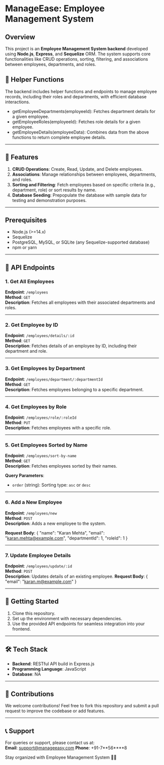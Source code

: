 # ManageEase: Employee Management System

## Overview
This project is an **Employee Management System backend** developed using **Node.js**, **Express**, and **Sequelize** ORM. The system supports core functionalities like CRUD operations, sorting, filtering, and associations between employees, departments, and roles.


## 🚀 Helper Functions
The backend includes helper functions and endpoints to manage employee records, including their roles and departments, with efficient database interactions.

- getEmployeeDepartments(employeeId): Fetches department details for a given employee.
- getEmployeeRoles(employeeId): Fetches role details for a given employee.
- getEmployeeDetails(employeeData): Combines data from the above functions to return complete employee details.

---

## 📜 Features
1. **CRUD Operations**: Create, Read, Update, and Delete employees.
2. **Associations**: Manage relationships between employees, departments, and roles.
3. **Sorting and Filtering**: Fetch employees based on specific criteria (e.g., department, role) or sort results by name.
4. **Database Seeding**: Prepopulate the database with sample data for testing and demonstration purposes.


---

## Prerequisites
- Node.js (>=14.x)
- Sequelize
- PostgreSQL, MySQL, or SQLite (any Sequelize-supported database)
- npm or yarn


---

## 📘 API Endpoints

### 1. **Get All Employees**
**Endpoint**: `/employees`  
**Method**: `GET`  
**Description**: Fetches all employees with their associated departments and roles.

---

### 2. **Get Employee by ID**
**Endpoint**: `/employees/details/:id`  
**Method**: `GET`  
**Description**: Fetches details of an employee by ID, including their department and role.

---

### 3. **Get Employees by Department**
**Endpoint**: `/employees/department/:departmentId`  
**Method**: `GET`  
**Description**: Fetches employees belonging to a specific department.

---

### 4. **Get Employees by Role**
**Endpoint**: `/employees/role/:roleId`  
**Method**: `PUT`  
**Description**: Fetches employees with a specific role.


---

### 5. **Get Employees Sorted by Name**
**Endpoint**: `/employees/sort-by-name`  
**Method**: `GET`  
**Description**: Fetches employees sorted by their names.

**Query Parameters**:
- `order` (string): Sorting type: `asc` or `desc` 

---

### 6. **Add a New Employee**
**Endpoint**: `/employees/new`  
**Method**: `POST`  
**Description**: Adds a new employee to the system.

**Request Body**: 
{
  "name": "Karan Mehta",
  "email": "karan.mehta@example.com",
  "departmentId": 1,
  "roleId": 1
}

---

### 7. **Update Employee Details**
**Endpoint**: `/employees/update/:id`  
**Method**: `POST`  
**Description**: Updates details of an existing employee.
**Request Body**: 
{
  "email": "karan.m@example.com"
}


---

## 🚀 Getting Started

1. Clone this repository.
2. Set up the environment with necessary dependencies.
3. Use the provided API endpoints for seamless integration into your frontend.

---

## 🛠️ Tech Stack

- **Backend**: RESTful API build in Express.js
- **Programming Language**: JavaScript
- **Database**: NA

---

## 🌟 Contributions

We welcome contributions! Feel free to fork this repository and submit a pull request to improve the codebase or add features.

---

## 📞 Support

For queries or support, please contact us at:  
**Email**: support@manageeasy.com
**Phone**: +91-7**56\*\***8

Stay organized with Employee Management System 📝✨